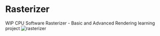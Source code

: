 # Rasterizer
WIP CPU Software Rasterizer - Basic and Advanced Rendering learning project
![rasterizer](https://github.com/maxbrundev/Rasterizer/assets/32653095/1892d3f6-2739-4b99-8145-7b6514537a79)
